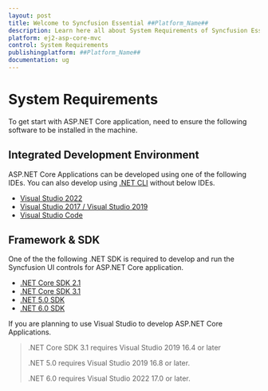 ```yaml
---
layout: post
title: Welcome to Syncfusion Essential ##Platform_Name##
description: Learn here all about System Requirements of Syncfusion Essential ##Platform_Name## widgets based on HTML5 and jQuery.
platform: ej2-asp-core-mvc
control: System Requirements
publishingplatform: ##Platform_Name##
documentation: ug
---
```


# System Requirements

To get start with ASP.NET Core application, need to ensure the following software to be installed in the machine.

## Integrated Development Environment

ASP.NET Core Applications can be developed using one of the following IDEs. You can also develop using [.NET CLI](https://docs.microsoft.com/en-us/dotnet/core/tools/) without below IDEs.

* [Visual Studio 2022](https://visualstudio.microsoft.com/vs/)
* [Visual Studio 2017 / Visual Studio 2019](https://visualstudio.microsoft.com/vs/older-downloads/)
* [Visual Studio Code](https://code.visualstudio.com/)

## Framework & SDK

One of the the following .NET SDK is required to develop and run the Syncfusion UI controls for ASP.NET Core application.

* [.NET Core SDK 2.1](https://dotnet.microsoft.com/download/dotnet-core/2.1)
* [.NET Core SDK 3.1](https://dotnet.microsoft.com/download/dotnet-core/3.1)
* [.NET 5.0 SDK](https://dotnet.microsoft.com/download/dotnet/5.0)
* [.NET 6.0 SDK](https://dotnet.microsoft.com/download/dotnet/6.0)

If you are planning to use Visual Studio to develop ASP.NET Core Applications.
> .NET Core SDK 3.1 requires Visual Studio 2019 16.4 or later
>
> .NET 5.0 requires Visual Studio 2019 16.8 or later.
>
> .NET 6.0 requires Visual Studio 2022 17.0 or later.
